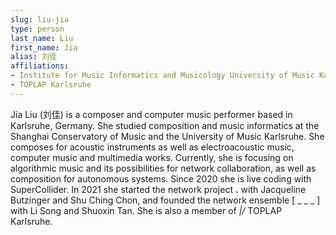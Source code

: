 ```yaml
---
slug: liu-jia
type: person
last_name: Liu
first_name: Jia
alias: 刘佳
affiliations:
- Institute for Music Informatics and Musicology University of Music Karlsruhe
- TOPLAP Karlsruhe
---
```


Jia Liu (刘佳) is a composer and computer music performer based in Karlsruhe, Germany. She studied composition and music informatics at the Shanghai Conservatory of Music and the University of Music Karlsruhe. She composes for acoustic instruments as well as electroacoustic music, computer music and multimedia works. Currently, she is focusing on algorithmic music and its possibilities for network collaboration, as well as composition for autonomous systems. Since 2020 she is live coding with SuperCollider. In 2021 she started the network project __.__ with Jacqueline Butzinger and Shu Ching Chon, and founded the network ensemble [ _ _ _ ] with Li Song and Shuoxin Tan. She is also a member of _\|/_ TOPLAP Karlsruhe.